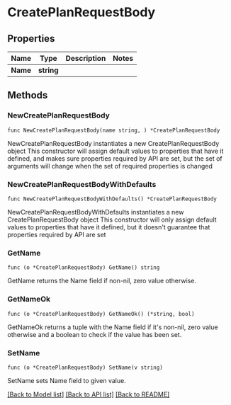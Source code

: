 # CreatePlanRequestBody

## Properties

Name | Type | Description | Notes
------------ | ------------- | ------------- | -------------
**Name** | **string** |  | 

## Methods

### NewCreatePlanRequestBody

`func NewCreatePlanRequestBody(name string, ) *CreatePlanRequestBody`

NewCreatePlanRequestBody instantiates a new CreatePlanRequestBody object
This constructor will assign default values to properties that have it defined,
and makes sure properties required by API are set, but the set of arguments
will change when the set of required properties is changed

### NewCreatePlanRequestBodyWithDefaults

`func NewCreatePlanRequestBodyWithDefaults() *CreatePlanRequestBody`

NewCreatePlanRequestBodyWithDefaults instantiates a new CreatePlanRequestBody object
This constructor will only assign default values to properties that have it defined,
but it doesn't guarantee that properties required by API are set

### GetName

`func (o *CreatePlanRequestBody) GetName() string`

GetName returns the Name field if non-nil, zero value otherwise.

### GetNameOk

`func (o *CreatePlanRequestBody) GetNameOk() (*string, bool)`

GetNameOk returns a tuple with the Name field if it's non-nil, zero value otherwise
and a boolean to check if the value has been set.

### SetName

`func (o *CreatePlanRequestBody) SetName(v string)`

SetName sets Name field to given value.



[[Back to Model list]](../README.md#documentation-for-models) [[Back to API list]](../README.md#documentation-for-api-endpoints) [[Back to README]](../README.md)


